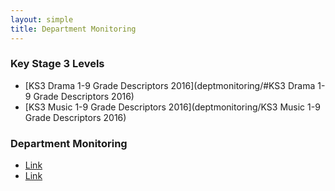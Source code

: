 ```yaml
---
layout: simple
title: Department Monitoring
---
```



### Key Stage 3 Levels

* [KS3 Drama 1-9 Grade Descriptors 2016](deptmonitoring/#KS3 Drama 1-9 Grade Descriptors 2016)
* [KS3 Music 1-9 Grade Descriptors 2016](deptmonitoring/KS3 Music 1-9 Grade Descriptors 2016)

### Department Monitoring

* [Link](#)
* [Link](#)